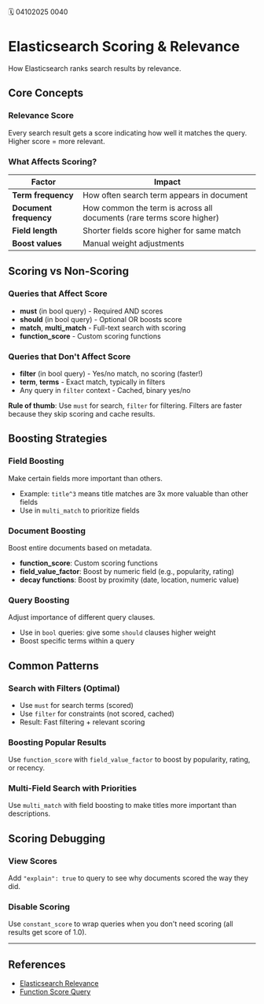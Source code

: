🗓️ 04102025 0040

# Elasticsearch Scoring & Relevance

How Elasticsearch ranks search results by relevance.

## Core Concepts

### Relevance Score
Every search result gets a score indicating how well it matches the query. Higher score = more relevant.

### What Affects Scoring?

| Factor                 | Impact                                                                |
|------------------------|-----------------------------------------------------------------------|
| **Term frequency**     | How often search term appears in document                             |
| **Document frequency** | How common the term is across all documents (rare terms score higher) |
| **Field length**       | Shorter fields score higher for same match                            |
| **Boost values**       | Manual weight adjustments                                             |

## Scoring vs Non-Scoring

### Queries that Affect Score
- **must** (in bool query) - Required AND scores
- **should** (in bool query) - Optional OR boosts score
- **match**, **multi_match** - Full-text search with scoring
- **function_score** - Custom scoring functions

### Queries that Don't Affect Score
- **filter** (in bool query) - Yes/no match, no scoring (faster!)
- **term**, **terms** - Exact match, typically in filters
- Any query in `filter` context - Cached, binary yes/no

**Rule of thumb**: Use `must` for search, `filter` for filtering. Filters are faster because they skip scoring and cache results.

## Boosting Strategies

### Field Boosting
Make certain fields more important than others.
- Example: `title^3` means title matches are 3x more valuable than other fields
- Use in `multi_match` to prioritize fields

### Document Boosting
Boost entire documents based on metadata.
- **function_score**: Custom scoring functions
- **field_value_factor**: Boost by numeric field (e.g., popularity, rating)
- **decay functions**: Boost by proximity (date, location, numeric value)

### Query Boosting
Adjust importance of different query clauses.
- Use in `bool` queries: give some `should` clauses higher weight
- Boost specific terms within a query

## Common Patterns

### Search with Filters (Optimal)
- Use `must` for search terms (scored)
- Use `filter` for constraints (not scored, cached)
- Result: Fast filtering + relevant scoring

### Boosting Popular Results
Use `function_score` with `field_value_factor` to boost by popularity, rating, or recency.

### Multi-Field Search with Priorities
Use `multi_match` with field boosting to make titles more important than descriptions.

## Scoring Debugging

### View Scores
Add `"explain": true` to query to see why documents scored the way they did.

### Disable Scoring
Use `constant_score` to wrap queries when you don't need scoring (all results get score of 1.0).

---

## References

- [Elasticsearch Relevance](https://www.elastic.co/guide/en/elasticsearch/reference/current/query-filter-context.html)
- [Function Score Query](https://www.elastic.co/guide/en/elasticsearch/reference/current/query-dsl-function-score-query.html)

